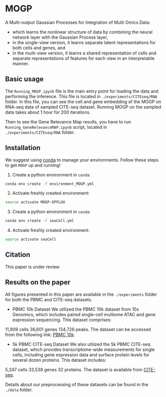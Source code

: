 # MOGP

A Multi-output Gaussian Processes for Integration of Multi Omics Data:
- which learns the nonlinear structure of data by combining the neural network layer with the Gaussian Process layer,
- in the single-view version, it learns separate latent representations for both cells and genes, and
- in the multi-view version, it learns a shared representation of cells and separate representations of features for each view in an interpretable manner.

## Basic usage

The `Running_MOGP.ipynb` file is the main entry point for loading the data and performing the inference.
This file is located in `./experiments/CITEseq/RNA` folder.
In this file, you can see the cell and gene embedding of the MOGP on RNA-seq data of sampled CITE-seq dataset. Running MOGP on the sampled data takes about 1 hour for 200 iterations. 

Then to see the Gene Relevance Map results, you have to run `Running_GeneRelevanceMAP.ipynb` script, located in `./experiments/CITEseq/RNA` folder.

## Installation

We suggest using [conda](https://docs.conda.io/en/latest/miniconda.html) to manage your environments. Follow these steps to get `MOGP` up and running!

1. Create a python environment in `conda`:

```bash
conda env create -f environment_MOGP.yml
```

2. Activate freshly created environment:

```bash
source activate MOGP-GPFLUX
```

3. Create a python environment in `conda`:

```bash
conda env create -f seaCell.yml
```

4. Activate freshly created environment:

```bash
source activate seaCell
```

## Citation

This paper is under review

## Results on the paper

All figures presented in this paper are available in the `./experiments` folder for both the PBMC and CITE-seq datasets.

-	PBMC 10k Dataset
We utilized the PBMC 10k dataset from 10x Genomics, which includes paired single-cell multiome ATAC and gene expression sequencing. This dataset comprises:

11,909 cells
36,601 genes
134,726 peaks. 
The dataset can be accessed from the following link: [PBMC 10k](https://support.10xgenomics.com/single-cell-multiome-atac-gex/datasets/1.0.0/pbmc_granulocyte_sorted_10k).

-	5k PBMC CITE-seq Dataset
We also utilized the 5k PBMC CITE-seq dataset, which provides transcriptome-wide measurements for single cells, including gene expression data and surface protein levels for several dozen proteins. This dataset includes:

5,247 cells
33,538 genes
32 proteins. 
The dataset is available from [CITE-seq](https://support.10xgenomics.com/single-cell-gene-expression/datasets/3.0.2/5k_pbmc_protein_v3).

Details about our preprocessing of these datasets can be found in the `./data` folder.

